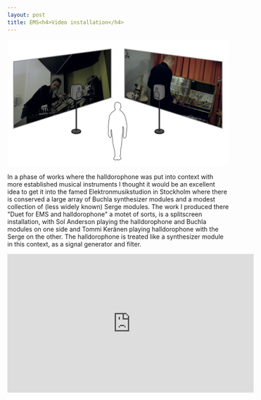 ```yaml
---
layout: post
title: EMS<h4>Video installation</h4>
---
```

![installation view](/public/img/ems.jpeg)

In a phase of works where the halldorophone was put into context with more established musical instruments I thought it would be an excellent idea to get it into the famed Elektronmusikstudion in Stockholm where there is conserved a large array of Buchla synthesizer modules and a modest collection of (less widely known) Serge modules. The work I produced there "Duet for EMS and halldorophone" a motet of sorts, is a splitscreen installation, with Sol Anderson playing the halldorophone and Buchla modules on one side and Tommi Keränen playing halldorophone with the Serge on the other. The halldorophone is treated like a synthesizer module in this context, as a signal generator and filter.

<iframe width="560" height="315" src="https://www.youtube.com/embed/r8-zVjFuCWw?rel=0&amp;showinfo=0" frameborder="0" gesture="media" allow="encrypted-media" allowfullscreen></iframe>
